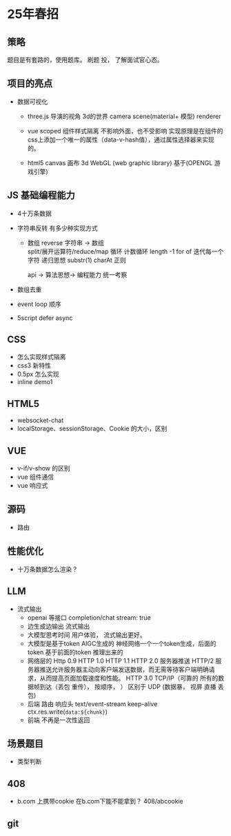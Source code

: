 # 25年春招

## 策略

题目是有套路的，使用题库。
刷题 投， 了解面试官心态。

## 项目的亮点
- 数据可视化
  - three.js 
  导演的视角 3d的世界
  camera scene(material+ 模型) renderer 
  - vue scoped 组件样式隔离 不影响外面，也不受影响
    实现原理是在组件的css上添加一个唯一的属性（data-v-hash值），通过属性选择器来实现的。

  - html5 canvas 画布
    3d WebGL (web graphic library) 基于(OPENGL 游戏引擎)


## JS 基础编程能力
- 4十万条数据
- 字符串反转 有多少种实现方式 
  - 数组 reverse 
    字符串 -> 数组  
      split/展开运算符/reduce/map
    循环
      计数循环 length -1 
      for of  迭代每一个字符
    递归思想  substr(1)   charAt
    正则
    
    api -> 算法思想-> 编程能力 统一考察 

- 数组去重 
- event loop 顺序
- 5script defer async 

## CSS 
- 怎么实现样式隔离
- css3 新特性
- 0.5px 怎么实现
- inline 
  demo1

## HTML5 
- websocket-chat
- localStorage、sessionStorage、Cookie 的大小，区别
  

## VUE 
- v-if/v-show 的区别
- vue 组件通信
- vue 响应式

## 源码
- 路由

## 性能优化
- 十万条数据怎么渲染？

## LLM 
- 流式输出
  - openai 等接口  completion/chat stream: true
  - 边生成边输出 流式输出 
  - 大模型思考时间 用户体验， 流式输出更好。
  - 大模型是基于token AIGC生成的
    神经网络一个一个token生成，后面的token 基于前面的token 推理出来的
  - 网络层的
    Http 0.9
    HTTP 1.0
    HTTP 1.1
    HTTP 2.0 服务器推送
    HTTP/2 服务器推送允许服务器主动向客户端发送数据，而无需等待客户端明确请求，从而提高页面加载速度和性能。
    HTTP 3.0 
    TCP/IP（可靠的 所有的数据帧到达（丢包 重传）， 按顺序， ） 区别于 UDP (数据暴， 视屏 直播 丢包)
  - 后端
    路由
    响应头 text/event-stream keep-alive 
    ctx.res.write(`data:${chunk}`)
  - 前端
    不再是一次性返回 
## 场景题目
- 类型判断

## 408
- b.com 上携带cookie 在b.com下能不能拿到？
  408/abcookie

## git
